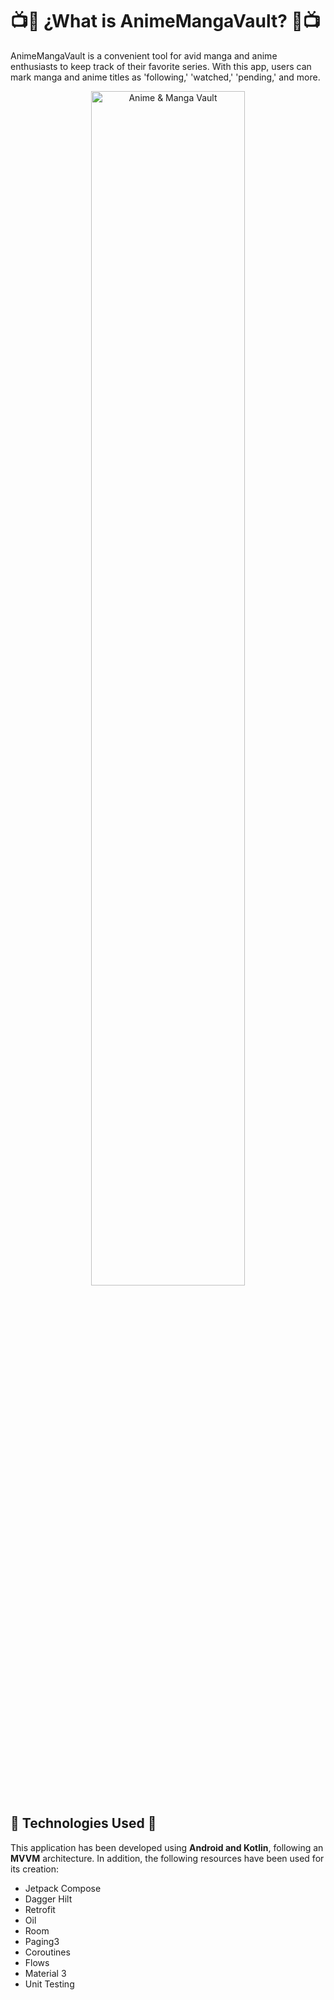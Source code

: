 # :tv::blue_book: ¿What is AnimeMangaVault? :blue_book::tv:
AnimeMangaVault is a convenient tool for avid manga and anime enthusiasts to keep track of their favorite series. With this app, users can mark manga and anime titles as 'following,' 'watched,' 'pending,' and more.

<div align="center">
  <img src="https://i.postimg.cc/63hyzTDS/Anime-Manga-Vault-All-Screens.png" width=70% alt="Anime & Manga Vault">
</div>

## :iphone: Technologies Used  :iphone:
This application has been developed using **Android and Kotlin**, following an **MVVM** architecture. In addition, the following resources have been used for its creation:
+ Jetpack Compose
+ Dagger Hilt
+ Retrofit
+ Oil
+ Room
+ Paging3
+ Coroutines
+ Flows
+ Material 3
+ Unit Testing
